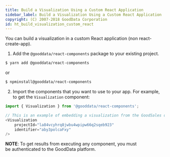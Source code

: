 ```yaml
---
title: Build a Visualization Using a Custom React Application
sidebar_label: Build a Visualization Using a Custom React Application
copyright: (C) 2007-2018 GoodData Corporation
id: ht_build_visualization_custom_react
---
```


You can build a visualization in a custom React application \(non react-create-app\).

1. Add the `@gooddata/react-components` package to your existing project.

```bash
$ yarn add @gooddata/react-components
```

or

```bash
$ npminstall@gooddata/react-components
```

2. Import the components that you want to use to your app. For example, to get the `Visualization` component:

```javascript
import { Visualization } from '@gooddata/react-components';

// This is an example of embedding a visualization from the GoodSales demo project.
<Visualization
    projectId="la84vcyhrq8jwbu4wpipw66q2sqeb923"
    identifier="aby3polcaFxy"
/>
```

**NOTE**: To get results from executing any component, you must be authenticated to the GoodData platform.
